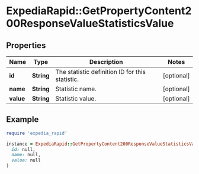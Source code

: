 # ExpediaRapid::GetPropertyContent200ResponseValueStatisticsValue

## Properties

| Name | Type | Description | Notes |
| ---- | ---- | ----------- | ----- |
| **id** | **String** | The statistic definition ID for this statistic. | [optional] |
| **name** | **String** | Statistic name. | [optional] |
| **value** | **String** | Statistic value. | [optional] |

## Example

```ruby
require 'expedia_rapid'

instance = ExpediaRapid::GetPropertyContent200ResponseValueStatisticsValue.new(
  id: null,
  name: null,
  value: null
)
```

